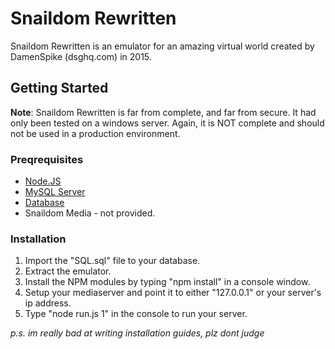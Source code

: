 # Snaildom Rewritten

Snaildom Rewritten is an emulator for an amazing virtual world created by DamenSpike (dsghq.com) in 2015.

## Getting Started

**Note**: Snaildom Rewritten is far from complete, and far from secure. It had only been tested on a windows server. Again, it is NOT complete and should not be used in a production environment.

### Preqrequisites

* [Node.JS](https://nodejs.org)
* [MySQL Server](https://www.mysql.com)
* [Database](https://raw.githubusercontent.com/Jackson169/snaildom-rewritten/master/SQL.sql)
* Snaildom Media - not provided.

### Installation

1. Import the "SQL.sql" file to your database.
2. Extract the emulator.
3. Install the NPM modules by typing "npm install" in a console window.
4. Setup your mediaserver and point it to either "127.0.0.1" or your server's ip address.
5. Type "node run.js 1" in the console to run your server.

*p.s. im really bad at writing installation guides, plz dont judge*
